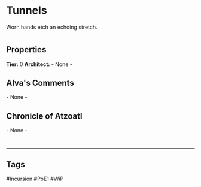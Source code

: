 # Tunnels
Worn hands etch an echoing stretch.

#
## Properties
**Tier:** 0
**Architect:** - None -
## Alva's Comments
\- None -
## Chronicle of Atzoatl
\- None -

#
---
## Tags
#Incursion 
#PoE1 
#WiP 